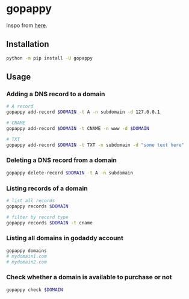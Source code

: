 # gopappy

Inspo from [here](https://github.com/gamikun/gopapi).

## Installation

```bash
python -m pip install -U gopappy
```

## Usage

### Adding a DNS record to a domain

```bash
# A record
gopappy add-record $DOMAIN -t A -n subdomain -d 127.0.0.1

# CNAME
gopappy add-record $DOMAIN -t CNAME -n www -d $DOMAIN

# TXT
gopappy add-record $DOMAIN -t TXT -n subdomain -d "some text here"
```

### Deleting a DNS record from a domain

```bash
gopappy delete-record $DOMAIN -t A -n subdomain
```

### Listing records of a domain

```bash
# list all records
gopappy records $DOMAIN

# filter by record type
gopappy records $DOMAIN -t cname
```

### Listing all domains in godaddy account

```bash
gopappy domains
# mydomain1.com
# mydomain2.com
```

### Check whether a domain is available to purchase or not

```bash
gopappy check $DOMAIN 
```
